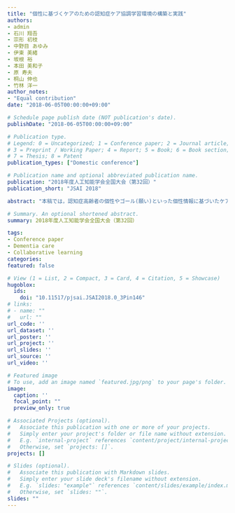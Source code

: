 ```yaml
---
title: "個性に基づくケアのための認知症ケア協調学習環境の構築と実践"
authors:
- admin
- 石川 翔吾
- 宗形 初枝
- 中野目 あゆみ
- 伊東 美緒
- 坂根 裕
- 本田 美和子
- 原 寿夫
- 桐山 伸也
- 竹林 洋一
author_notes:
- "Equal contribution"
date: "2018-06-05T00:00:00+09:00"

# Schedule page publish date (NOT publication's date).
publishDate: "2018-06-05T00:00:00+09:00"

# Publication type.
# Legend: 0 = Uncategorized; 1 = Conference paper; 2 = Journal article;
# 3 = Preprint / Working Paper; 4 = Report; 5 = Book; 6 = Book section;
# 7 = Thesis; 8 = Patent
publication_types: ["Domestic conference"]

# Publication name and optional abbreviated publication name.
publication: "2018年度人工知能学会全国大会（第32回）"
publication_short: "JSAI 2018"

abstract: "本稿では，認知症高齢者の個性やゴール(願い)といった個性情報に基づいたケアの実践と高度化のための協調学習環境を提案し，有効性について検討する．本学習環境では，認知症の人本人の個性やゴールといった個性情報をもとに，認知症ケアの映像を用いて組織全体で学びを促進できる．認知症ケアの現場において，提案する学習環境の枠組みに則って協調学習を実施した．その結果，個性やゴールに基づき協調的に学ぶことが，ケアを受ける相手の理解を深めるとともに，ケアを行う際の目標やその意図をチーム全体で共有でき，多様な個性を持った認知症の人に合わせたケア実践につながることが示唆された．"

# Summary. An optional shortened abstract.
summary: 2018年度人工知能学会全国大会（第32回）

tags:
- Conference paper
- Dementia care
- Collaborative learning
categories: 
featured: false

# View (1 = List, 2 = Compact, 3 = Card, 4 = Citation, 5 = Showcase)
hugoblox:
  ids:
    doi: "10.11517/pjsai.JSAI2018.0_3Pin146"
# links:
# - name: ""
#   url: ""
url_code: ''
url_dataset: ''
url_poster: ''
url_project: ''
url_slides: ''
url_source: ''
url_video: ''

# Featured image
# To use, add an image named `featured.jpg/png` to your page's folder. 
image:
  caption: ''
  focal_point: ""
  preview_only: true

# Associated Projects (optional).
#   Associate this publication with one or more of your projects.
#   Simply enter your project's folder or file name without extension.
#   E.g. `internal-project` references `content/project/internal-project/index.md`.
#   Otherwise, set `projects: []`.
projects: []

# Slides (optional).
#   Associate this publication with Markdown slides.
#   Simply enter your slide deck's filename without extension.
#   E.g. `slides: "example"` references `content/slides/example/index.md`.
#   Otherwise, set `slides: ""`.
slides: ""
---
```

